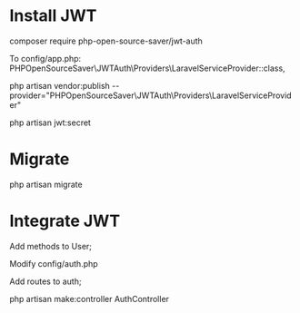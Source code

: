 # Install JWT

composer require php-open-source-saver/jwt-auth

To config/app.php:
PHPOpenSourceSaver\JWTAuth\Providers\LaravelServiceProvider::class,

php artisan vendor:publish --provider="PHPOpenSourceSaver\JWTAuth\Providers\LaravelServiceProvider"

php artisan jwt:secret

# Migrate

php artisan migrate

# Integrate JWT

Add methods to User;

Modify config/auth.php

Add routes to auth;

php artisan make:controller AuthController
